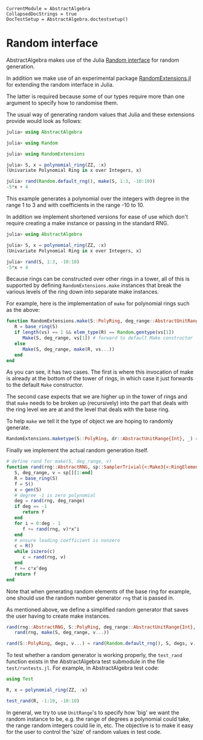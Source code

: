```@meta
CurrentModule = AbstractAlgebra
CollapsedDocStrings = true
DocTestSetup = AbstractAlgebra.doctestsetup()
```

# Random interface

AbstractAlgebra makes use of the Julia
[Random interface](https://docs.julialang.org/en/v1/stdlib/Random/) for random
generation.

In addition we make use of an experimental package
[RandomExtensions.jl](https://github.com/JuliaRandom/RandomExtensions.jl) for
extending the random interface in Julia.

The latter is required because some of our types require more than one
argument to specify how to randomise them.

The usual way of generating random values that Julia and these extensions
provide would look as follows:

```julia
julia> using AbstractAlgebra

julia> using Random

julia> using RandomExtensions

julia> S, x = polynomial_ring(ZZ, :x)
(Univariate Polynomial Ring in x over Integers, x)

julia> rand(Random.default_rng(), make(S, 1:3, -10:10))
-5*x + 4
```

This example generates a polynomial over the integers with degree in the range
1 to 3 and with coefficients in the range -10 to 10.

In addition we implement shortened versions for ease of use which don't
require creating a make instance or passing in the standard RNG.

```julia
julia> using AbstractAlgebra

julia> S, x = polynomial_ring(ZZ, :x)
(Univariate Polynomial Ring in x over Integers, x)

julia> rand(S, 1:3, -10:10)
-5*x + 4
```

Because rings can be constructed over other rings in a tower, all of this is
supported by defining `RandomExtensions.make` instances that break the various
levels of the ring down into separate make instances.

For example, here is the implementation of `make` for polynomial rings such as
the above:

```julia
function RandomExtensions.make(S::PolyRing, deg_range::AbstractUnitRange{Int}, vs...)
   R = base_ring(S)
   if length(vs) == 1 && elem_type(R) == Random.gentype(vs[1])
      Make(S, deg_range, vs[1]) # forward to default Make constructor
   else
      Make(S, deg_range, make(R, vs...))
   end
end
```

As you can see, it has two cases. The first is where this invocation of make is
already at the bottom of the tower of rings, in which case it just forwards to
the default `Make` constructor.

The second case expects that we are higher up in the tower of rings and that
`make` needs to be broken up (recursively) into the part that deals with the
ring level we are at and the level that deals with the base ring.

To help `make` we tell it the type of object we are hoping to randomly
generate.

```julia
RandomExtensions.maketype(S::PolyRing, dr::AbstractUnitRange{Int}, _) = elem_type(S)
```

Finally we implement the actual random generation itself.

```julia
# define rand for make(S, deg_range, v)
function rand(rng::AbstractRNG, sp::SamplerTrivial{<:Make3{<:RingElement, <:PolyRing, <:AbstractUnitRange{Int}}})
   S, deg_range, v = sp[][1:end]
   R = base_ring(S)
   f = S()
   x = gen(S)
   # degree -1 is zero polynomial
   deg = rand(rng, deg_range)
   if deg == -1
      return f
   end
   for i = 0:deg - 1
      f += rand(rng, v)*x^i
   end
   # ensure leading coefficient is nonzero
   c = R()
   while iszero(c)
      c = rand(rng, v)
   end
   f += c*x^deg
   return f
end
```

Note that when generating random elements of the base ring for example, one
should use the random number generator `rng` that is passed in.

As mentioned above, we define a simplified random generator that saves the user
having to create make instances.

```julia
rand(rng::AbstractRNG, S::PolyRing, deg_range::AbstractUnitRange{Int}, v...) =
   rand(rng, make(S, deg_range, v...))

rand(S::PolyRing, degs, v...) = rand(Random.default_rng(), S, degs, v...)
```

To test whether a random generator is working properly, the `test_rand` function
exists in the AbstractAlgebra test submodule in the file `test/runtests.jl`.
For example, in AbstractAlgebra test code:

```julia
using Test

R, x = polynomial_ring(ZZ, :x)

test_rand(R, -1:10, -10:10)
```

In general, we try to use `UnitRange`'s to specify how 'big' we want the
random instance to be, e.g. the range of degrees a polynomial could take,
the range random integers could lie in, etc. The objective is to make it
easy for the user to control the 'size' of random values in test code.

